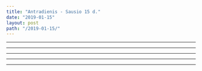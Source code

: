 ```yaml
---
title: "Antradienis - Sausio 15 d."
date: "2019-01-15"
layout: post
path: "/2019-01-15/"
---
```



<div class="post-item">
   <a href='https://www.alfa.lt/straipsnis/50273578/apie-sumautas-vertybes-istrauka-is-bestselerio-subtilus-menas-nekrusti-sau-ir-kitiems-proto?fbclid=IwAR0d_rf7VyGlpwGHPcgy7Jjh1k7Kpsd6Iu1rUXWas7YEgXwrOx9VySPgPHE' target="_blank" class="mcl"></a>
</div>

<hr>

<div class="post-item">
   <a href='https://www.lrytas.lt/gamta/eko/2019/01/15/news/ziema-puikus-metas-pazinti-mus-supancia-gamta-8873482/' target="_blank" class="mcl"></a>
</div>

<hr>

<div class="post-item">
   <a href='https://www.delfi.lt/miestai/siauliai/i-akmenes-lez-jau-investavo-10-mln-euru-zada-daugiau-nei-1000-darbo-vietu.d?id=80106489' target="_blank" class="mcl"></a>
</div>

<hr>

<div class="post-item">
   <a href='https://www.vz.lt/transportas-logistika/2019/01/15/lietuvoje-elektromobiliu-skaicius-per-metus-isaugo-36' target="_blank" class="mcl"></a>
</div>

<hr>

<div class="post-item">
   <a href='http://www.bernardinai.lt/straipsnis/2019-01-15-visa-tiesa-apie-kauno-gatviu-katinelius/173836' target="_blank" class="mcl"></a>
</div>

<hr>









